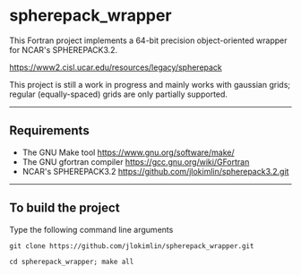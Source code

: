 # **spherepack\_wrapper**

This Fortran project implements a 64-bit precision object-oriented wrapper for NCAR's SPHEREPACK3.2.


https://www2.cisl.ucar.edu/resources/legacy/spherepack


This project is still a work in progress and mainly works with gaussian grids; regular (equally-spaced) grids are only partially supported.


-----------------------------------------------------------------------------

## Requirements
* The GNU Make tool https://www.gnu.org/software/make/
* The GNU gfortran compiler https://gcc.gnu.org/wiki/GFortran
* NCAR's SPHEREPACK3.2 https://github.com/jlokimlin/spherepack3.2.git

-----------------------------------------------------------------------------


## To build the project

Type the following command line arguments
```
git clone https://github.com/jlokimlin/spherepack_wrapper.git

cd spherepack_wrapper; make all
```